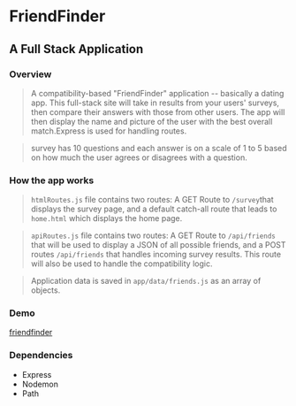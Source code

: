# FriendFinder

## A Full Stack Application

### Overview

> A compatibility-based "FriendFinder" application -- basically a dating app. This full-stack site will take in results from your users' surveys, then compare their answers with those from other users. The app will then display the name and picture of the user with the best overall match.Express is used for handling routes.

> survey has 10 questions and each answer is on a scale of 1 to 5 based on how much the user agrees or disagrees with a question.

### How the app works

> `htmlRoutes.js` file contains two routes: A GET Route to `/survey`that displays the survey page, and a default catch-all route that leads to `home.html` which displays the home page.

> `apiRoutes.js` file contains two routes: A GET Route to `/api/friends` that will be used to display a JSON of all possible friends, and a POST routes `/api/friends` that handles incoming survey results. This route will also be used to handle the compatibility logic.

> Application data is saved in `app/data/friends.js` as an array of objects.

### Demo

[friendfinder](http://friendfinder-nodeapp.herokuapp.com/)

### Dependencies

- Express
- Nodemon
- Path
